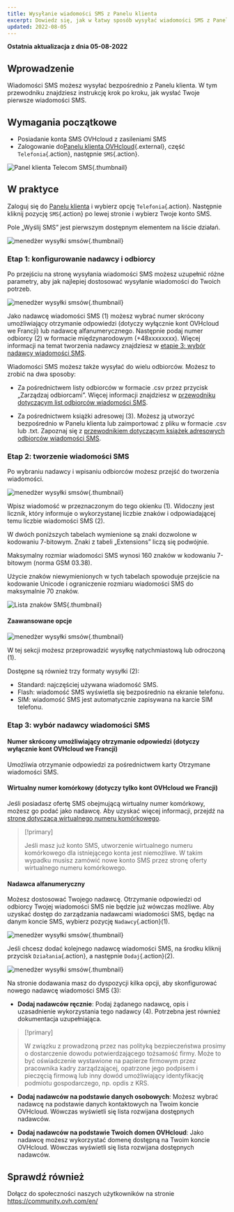```yaml
---
title: Wysyłanie wiadomości SMS z Panelu klienta
excerpt: Dowiedz się, jak w łatwy sposób wysyłać wiadomości SMS z Panelu klienta OVHcloud
updated: 2022-08-05
---
```


**Ostatnia aktualizacja z dnia 05-08-2022**

## Wprowadzenie

Wiadomości SMS możesz wysyłać bezpośrednio z Panelu klienta. W tym przewodniku znajdziesz instrukcję krok po kroku, jak wysłać Twoje pierwsze wiadomości SMS.

## Wymagania początkowe

- Posiadanie konta SMS OVHcloud z zasileniami SMS
- Zalogowanie do[Panelu klienta OVHcloud](https://www.ovh.com/auth/?action=gotomanager&from=https://www.ovh.pl/&ovhSubsidiary=pl){.external}, część `Telefonia`{.action}, następnie `SMS`{.action}.

![Panel klienta Telecom SMS](https://raw.githubusercontent.com/ovh/docs/master/templates/control-panel/product-selection/telecom/tpl-telecom-03-en-sms.png){.thumbnail}

## W praktyce

Zaloguj się do [Panelu klienta](https://www.ovh.com/auth/?action=gotomanager&from=https://www.ovh.pl/&ovhSubsidiary=pl) i wybierz opcję `Telefonia`{.action}. Następnie kliknij pozycję `SMS`{.action} po lewej stronie i wybierz Twoje konto SMS.

Pole „Wyślij SMS” jest pierwszym dostępnym elementem na liście działań.

![menedżer wysyłki smsów](images/sms-send-control-panel01E.png){.thumbnail}

### Etap 1: konfigurowanie nadawcy i odbiorcy

Po przejściu na stronę wysyłania wiadomości SMS możesz uzupełnić różne parametry, aby jak najlepiej dostosować wysyłanie wiadomości do Twoich potrzeb.

![menedżer wysyłki smsów](images/sms-send-control-panel02E.png){.thumbnail}

Jako nadawcę wiadomości SMS (1) możesz wybrać numer skrócony umożliwiający otrzymanie odpowiedzi (dotyczy wyłącznie kont OVHcloud we Francji) lub nadawcę alfanumerycznego.
Następnie podaj numer odbiorcy (2) w formacie międzynarodowym (+48xxxxxxxx).
Więcej informacji na temat tworzenia nadawcy znajdziesz w [etapie 3: wybór nadawcy wiadomości SMS](./#etap-3-wybor-nadawcy-wiadomosci-sms_1).

Wiadomości SMS możesz także wysyłać do wielu odbiorców. Możesz to zrobić na dwa sposoby:

- Za pośrednictwem listy odbiorców w formacie .csv przez przycisk „Zarządzaj odbiorcami”.
Więcej informacji znajdziesz w [przewodniku dotyczącym list odbiorców wiadomości SMS](/pages/telecom/sms/liste_de_destinataire_sms).

- Za pośrednictwem książki adresowej (3). Możesz ją utworzyć bezpośrednio w Panelu klienta lub zaimportować z pliku w formacie .csv lub .txt.
Zapoznaj się z [przewodnikiem dotyczącym książek adresowych odbiorców wiadomości SMS](/pages/telecom/sms/gerer_mes_carnets_dadresses_sms).

### Etap 2: tworzenie wiadomości SMS

Po wybraniu nadawcy i wpisaniu odbiorców możesz przejść do tworzenia wiadomości.

![menedżer wysyłki smsów](images/sms-send-control-panel03E.png){.thumbnail}

Wpisz wiadomość w przeznaczonym do tego okienku (1). Widoczny jest licznik, który informuje o wykorzystanej liczbie znaków i odpowiadającej temu liczbie wiadomości SMS (2).

W dwóch poniższych tabelach wymienione są znaki dozwolone w kodowaniu 7-bitowym. Znaki z tabeli „Extensions” liczą się podwójnie. 

Maksymalny rozmiar wiadomości SMS wynosi 160 znaków w kodowaniu 7-bitowym (norma GSM 03.38).

Użycie znaków niewymienionych w tych tabelach spowoduje przejście na kodowanie Unicode i ograniczenie rozmiaru wiadomości SMS do maksymalnie 70 znaków.

![Lista znaków SMS](images/smsauthorizedcharacters.png){.thumbnail}

#### Zaawansowane opcje

![menedżer wysyłki smsów](images/sms-send-control-panel-advanced.png){.thumbnail}

W tej sekcji możesz przeprowadzić wysyłkę natychmiastową lub odroczoną (1).

Dostępne są również trzy formaty wysyłki (2):

- Standard: najczęściej używana wiadomość SMS.
- Flash: wiadomość SMS wyświetla się bezpośrednio na ekranie telefonu.
- SIM: wiadomość SMS jest automatycznie zapisywana na karcie SIM telefonu.

### Etap 3: wybór nadawcy wiadomości SMS

#### Numer skrócony umożliwiający otrzymanie odpowiedzi (dotyczy wyłącznie kont OVHcloud we Francji)

Umożliwia otrzymanie odpowiedzi za pośrednictwem karty Otrzymane wiadomości SMS.

#### Wirtualny numer komórkowy (dotyczy tylko kont OVHcloud we Francji)

Jeśli posiadasz ofertę SMS obejmującą wirtualny numer komórkowy, możesz go podać jako nadawcę. Aby uzyskać więcej informacji, przejdź na [stronę dotyczącą wirtualnego numeru komórkowego](https://www.ovhtelecom.fr/sms/reponse/numeros-virtuels.xml).

> [!primary]
>
>Jeśli masz już konto SMS, utworzenie wirtualnego numeru komórkowego dla istniejącego konta jest niemożliwe. W takim wypadku musisz zamówić nowe konto SMS przez stronę oferty wirtualnego numeru komórkowego.
>

#### Nadawca alfanumeryczny

Możesz dostosować Twojego nadawcę. Otrzymanie odpowiedzi od odbiorcy Twojej wiadomości SMS nie będzie już wówczas możliwe. Aby uzyskać dostęp do zarządzania nadawcami wiadomości SMS, będąc na danym koncie SMS, wybierz pozycję `Nadawcy`{.action}(1).

![menedżer wysyłki smsów](images/sms-send-control-panel04E.png){.thumbnail}

Jeśli chcesz dodać kolejnego nadawcę wiadomości SMS, na środku kliknij przycisk `Działania`{.action}, a następnie `Dodaj`{.action}(2).

![menedżer wysyłki smsów](images/sms-send-control-panel05E.png){.thumbnail}

Na stronie dodawania masz do dyspozycji kilka opcji, aby skonfigurować nowego nadawcę wiadomości SMS (3):

- **Dodaj nadawców ręcznie**: Podaj żądanego nadawcę, opis i uzasadnienie wykorzystania tego nadawcy (4). Potrzebna jest również dokumentacja uzupełniająca.

> [!primary]
>
> W związku z prowadzoną przez nas polityką bezpieczeństwa prosimy o dostarczenie dowodu potwierdzającego tożsamość firmy. Może to być oświadczenie wystawione na papierze firmowym przez pracownika kadry zarządzającej, opatrzone jego podpisem i pieczęcią firmową lub inny dowód umożliwiający identyfikację podmiotu gospodarczego, np. opdis z KRS.
>

- **Dodaj nadawców na podstawie danych osobowych**: Możesz wybrać nadawcę na podstawie danych kontaktowych na Twoim koncie OVHcloud. Wówczas wyświetli się lista rozwijana dostępnych nadawców.

- **Dodaj nadawców na podstawie Twoich domen OVHcloud**: Jako nadawcę możesz wykorzystać domenę dostępną na Twoim koncie OVHcloud. Wówczas wyświetli się lista rozwijana dostępnych nadawców.

## Sprawdź również

Dołącz do społeczności naszych użytkowników na stronie <https://community.ovh.com/en/>

